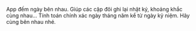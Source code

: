 App đếm ngày bên nhau. Giúp các cặp đôi ghi lại nhật ký, khoảng khắc cùng nhau... Tính toán chính xác ngày tháng năm kể từ ngày kỷ niệm. Hãy cùng bên nhau nhé.
